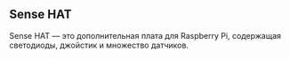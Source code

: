 ## Sense HAT

Sense HAT — это дополнительная плата для Raspberry Pi, содержащая светодиоды, джойстик и множество датчиков.
